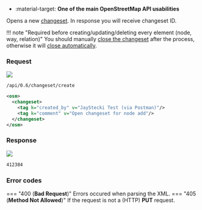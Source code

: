 <div class="grid cards" markdown>

- :material-target: **One of the main OpenStreetMap API usabilities**

</div>

Opens a new [changeset](../general_information/changesets.md). In response you will receive changeset ID.

!!! note "Required before creating/updating/deleting every element (node, way, relation)"
    You should manually [close the changeset](close_changeset.md) after the process, otherwise it will [close automatically](../general_information/changesets.md#changesets-attributes).

### Request

![](https://img.shields.io/badge/PUT-lightblue)

```
/api/0.6/changeset/create
```

``` xml title="Request with example body"
<osm>
  <changeset>
    <tag k="created_by" v="JayStecki Test (via Postman)"/>
    <tag k="comment" v="Open changeset for node add"/>
  </changeset>
</osm>
```

### Response

![](https://img.shields.io/badge/Response-200%20OK-brightgreen)

``` xml title="changesetID_example.xml" linenums="1"
412384
```

### Error codes

=== "400 (**Bad Request**)"
    Errors occured when parsing the XML.
=== "405 (**Method Not Allowed**)"
    If the request is not a (HTTP) **PUT** request.